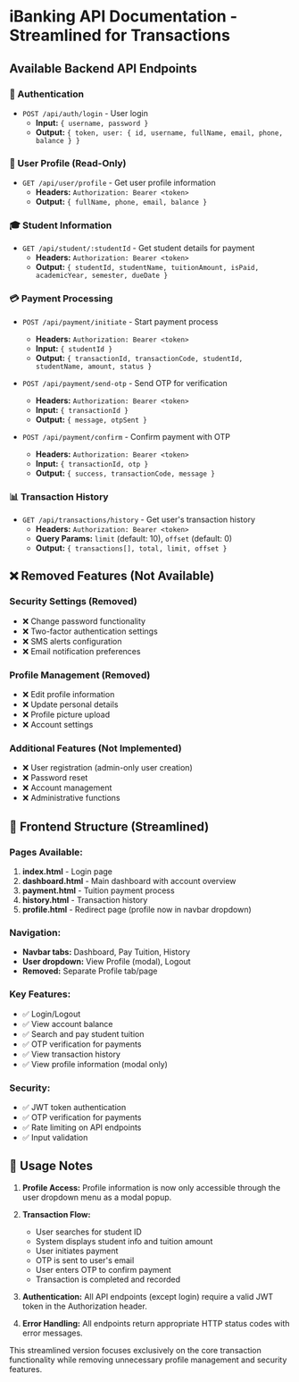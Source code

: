 # iBanking API Documentation - Streamlined for Transactions

## Available Backend API Endpoints

### 🔐 Authentication

- `POST /api/auth/login` - User login
  - **Input:** `{ username, password }`
  - **Output:** `{ token, user: { id, username, fullName, email, phone, balance } }`

### 👤 User Profile (Read-Only)

- `GET /api/user/profile` - Get user profile information
  - **Headers:** `Authorization: Bearer <token>`
  - **Output:** `{ fullName, phone, email, balance }`

### 🎓 Student Information

- `GET /api/student/:studentId` - Get student details for payment
  - **Headers:** `Authorization: Bearer <token>`
  - **Output:** `{ studentId, studentName, tuitionAmount, isPaid, academicYear, semester, dueDate }`

### 💳 Payment Processing

- `POST /api/payment/initiate` - Start payment process

  - **Headers:** `Authorization: Bearer <token>`
  - **Input:** `{ studentId }`
  - **Output:** `{ transactionId, transactionCode, studentId, studentName, amount, status }`

- `POST /api/payment/send-otp` - Send OTP for verification

  - **Headers:** `Authorization: Bearer <token>`
  - **Input:** `{ transactionId }`
  - **Output:** `{ message, otpSent }`

- `POST /api/payment/confirm` - Confirm payment with OTP
  - **Headers:** `Authorization: Bearer <token>`
  - **Input:** `{ transactionId, otp }`
  - **Output:** `{ success, transactionCode, message }`

### 📊 Transaction History

- `GET /api/transactions/history` - Get user's transaction history
  - **Headers:** `Authorization: Bearer <token>`
  - **Query Params:** `limit` (default: 10), `offset` (default: 0)
  - **Output:** `{ transactions[], total, limit, offset }`

## ❌ Removed Features (Not Available)

### Security Settings (Removed)

- ❌ Change password functionality
- ❌ Two-factor authentication settings
- ❌ SMS alerts configuration
- ❌ Email notification preferences

### Profile Management (Removed)

- ❌ Edit profile information
- ❌ Update personal details
- ❌ Profile picture upload
- ❌ Account settings

### Additional Features (Not Implemented)

- ❌ User registration (admin-only user creation)
- ❌ Password reset
- ❌ Account management
- ❌ Administrative functions

## 🎯 Frontend Structure (Streamlined)

### Pages Available:

1. **index.html** - Login page
2. **dashboard.html** - Main dashboard with account overview
3. **payment.html** - Tuition payment process
4. **history.html** - Transaction history
5. **profile.html** - Redirect page (profile now in navbar dropdown)

### Navigation:

- **Navbar tabs:** Dashboard, Pay Tuition, History
- **User dropdown:** View Profile (modal), Logout
- **Removed:** Separate Profile tab/page

### Key Features:

- ✅ Login/Logout
- ✅ View account balance
- ✅ Search and pay student tuition
- ✅ OTP verification for payments
- ✅ View transaction history
- ✅ View profile information (modal only)

### Security:

- ✅ JWT token authentication
- ✅ OTP verification for payments
- ✅ Rate limiting on API endpoints
- ✅ Input validation

## 🔧 Usage Notes

1. **Profile Access:** Profile information is now only accessible through the user dropdown menu as a modal popup.

2. **Transaction Flow:**

   - User searches for student ID
   - System displays student info and tuition amount
   - User initiates payment
   - OTP is sent to user's email
   - User enters OTP to confirm payment
   - Transaction is completed and recorded

3. **Authentication:** All API endpoints (except login) require a valid JWT token in the Authorization header.

4. **Error Handling:** All endpoints return appropriate HTTP status codes with error messages.

This streamlined version focuses exclusively on the core transaction functionality while removing unnecessary profile management and security features.
